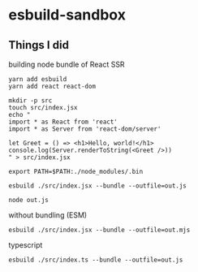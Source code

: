 # esbuild-sandbox

## Things I did

building node bundle of React SSR

```
yarn add esbuild
yarn add react react-dom

mkdir -p src
touch src/index.jsx
echo "
import * as React from 'react'
import * as Server from 'react-dom/server'

let Greet = () => <h1>Hello, world!</h1>
console.log(Server.renderToString(<Greet />))
" > src/index.jsx

export PATH=$PATH:./node_modules/.bin

esbuild ./src/index.jsx --bundle --outfile=out.js

node out.js
```

without bundling (ESM)

```
esbuild ./src/index.jsx --bundle --outfile=out.mjs
```

typescript

```
esbuild ./src/index.ts --bundle --outfile=out.js
```
